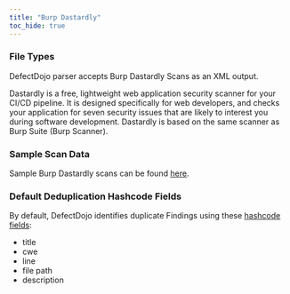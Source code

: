 ```yaml
---
title: "Burp Dastardly"
toc_hide: true
---
```

### File Types
DefectDojo parser accepts Burp Dastardly Scans as an XML output.

Dastardly is a free, lightweight web application security scanner for your CI/CD pipeline. It is designed specifically for web developers, and checks your application for seven security issues that are likely to interest you during software development. Dastardly is based on the same scanner as Burp Suite (Burp Scanner).

### Sample Scan Data
Sample Burp Dastardly scans can be found [here](https://github.com/DefectDojo/django-DefectDojo/tree/master/unittests/scans/burp_dastardly).

### Default Deduplication Hashcode Fields
By default, DefectDojo identifies duplicate Findings using these [hashcode fields](https://docs.defectdojo.com/en/working_with_findings/finding_deduplication/about_deduplication/):

- title
- cwe
- line
- file path
- description
